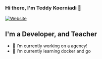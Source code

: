 ### Hi there, I'm Teddy Koerniadi 👋

[![Website](https://image.flaticon.com/icons/png/512/117/117965.png)](https://teddykoerniadi.github.io/plain-html/index.html)

## I'm a Developer, and Teacher

- 🔭 I’m currently working on a agency!
- 🌱 I’m currently learning docker and go 

<!--
**teddyKoerniadi/teddyKoerniadi** is a ✨ _special_ ✨ repository because its `README.md` (this file) appears on your GitHub profile.

Here are some ideas to get you started:

- 🔭 I’m currently working on ...
- 🌱 I’m currently learning ...
- 👯 I’m looking to collaborate on ...
- 🤔 I’m looking for help with ...
- 💬 Ask me about ...
- 📫 How to reach me: ...
- 😄 Pronouns: ...
- ⚡ Fun fact: ...
-->
